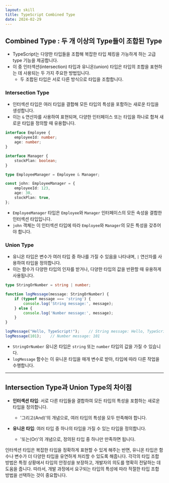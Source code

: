 ```yaml
---
layout: skill
title: TypeScript Combined Type
date: 2024-02-29
---
```





## Combined Type : 두 개 이상의 Type들이 조합된 Type

- TypeScript는 다양한 타입들을 조합해 복잡한 타입 체킹을 가능하게 하는 고급 type 기능을 제공합니다.
- 이 중 인터섹션(intersection) 타입과 유니온(union) 타입은 타입의 조합을 표현하는 데 사용되는 두 가지 주요한 방법입니다.
    - 두 조합된 타입은 서로 다른 방식으로 타입을 조합합니다.


### Intersection Type

- 인터섹션 타입은 여러 타입을 결합해 모든 타입의 특성을 포함하는 새로운 타입을 생성합니다.
- 이는 `&` 연산자를 사용하여 표현되며, 다양한 인터페이스 또는 타입을 하나로 합쳐 새로운 타입을 정의할 때 유용합니다.

```typescript
interface Employee {
    employeeId: number;
    age: number;
}

interface Manager {
    stockPlan: boolean;
}

type EmployeeManager = Employee & Manager;

const john: EmployeeManager = {
    employeeId: 123,
    age: 30,
    stockPlan: true,
};
```

- `EmployeeManager` 타입은 `Employee`와 `Manager` 인터페이스의 모든 속성을 결합한 인터섹션 타입입니다.
- `john` 객체는 이 인터섹션 타입에 따라 `Employee`와 `Manager`의 모든 특성을 갖추어야 합니다.


### Union Type

- 유니온 타입은 변수가 여러 타입 중 하나를 가질 수 있음을 나타내며, `|` 연산자를 사용하여 타입을 정의합니다.
- 이는 함수가 다양한 타입의 인자를 받거나, 다양한 타입의 값을 반환할 때 유용하게 사용됩니다.

```typescript
type StringOrNumber = string | number;

function logMessage(message: StringOrNumber) {
    if (typeof message === 'string') {
        console.log('String message:', message);
    } else {
        console.log('Number message:', message);
    }
}

logMessage("Hello, TypeScript!");    // String message: Hello, TypeScript!
logMessage(101);    // Number message: 101
```

- `StringOrNumber` 유니온 타입은 `string` 또는 `number` 타입의 값을 가질 수 있습니다.
- `logMessage` 함수는 이 유니온 타입을 매개 변수로 받아, 타입에 따라 다른 작업을 수행합니다.




---




## Intersection Type과 Union Type의 차이점

- **인터섹션 타입**: 서로 다른 타입들을 결합하여 모든 타입의 특성을 포함하는 새로운 타입을 정의합니다.
    - '그리고(And)'의 개념으로, 여러 타입의 특성을 모두 만족해야 합니다.

- **유니온 타입**: 여러 타입 중 하나의 타입을 가질 수 있는 타입을 정의합니다.
    - '또는(Or)'의 개념으로, 정의된 타입 중 하나만 만족하면 됩니다.

인터섹션 타입은 복잡한 타입을 정확하게 표현할 수 있게 해주는 반면, 유니온 타입은 함수나 변수가 더 다양한 타입을 유연하게 처리할 수 있도록 해줍니다.
각각의 타입 조합 방법은 특정 상황에서 타입의 안정성을 보장하고, 개발자의 의도를 명확히 전달하는 데 도움을 줍니다.
따라서, 개발 과정에서 요구되는 타입의 특성에 따라 적절한 타입 조합 방법을 선택하는 것이 중요합니다.
